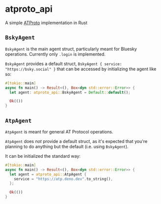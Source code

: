 # atproto_api
A simple [ATProto](https://atproto.com) implementation in Rust

## `BskyAgent`
`BskyAgent` is the main agent struct, particularly meant for Bluesky operations. Currently only `.login` is implemented.

`BskyAgent` provides a default struct, `BskyAgent { service: "https://bsky.social" }` that can be accessed by initializing the agent like so:

```rs
#[tokio::main]
async fn main() -> Result<(), Box<dyn std::error::Error>> {
  let agent: atproto_api::BskyAgent = Default::default();

  Ok(())
}

```

## `AtpAgent`
`AtpAgent` is meant for general AT Protocol operations.

`AtpAgent` does *not* provide a default struct, as it's expected that you're planning to do anything but the default (i.e. using `BskyAgent`).

It can be initialized the standard way:

```rs
#[tokio::main]
async fn main() -> Result<(), Box<dyn std::error::Error>> {
  let agent = atproto_api::AtpAgent {
    service = "https://atp.deno.dev".to_string(),
  };

  Ok(())
}
```